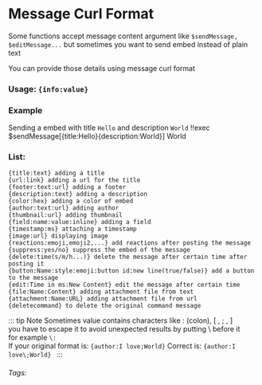 # Message Curl Format
Some functions accept message content argument
like `$sendMessage, $editMessage...`
but sometimes you want to send embed instead of plain text

You can provide those details using message curl format
### Usage: ```{info:value}```

### Example
Sending a embed with title `Hello` and description `World`
<discord-messages>
	<discord-message>
		!!exec $sendMessage[{title:Hello}{description:World}]
	</discord-message>
	<discord-message :bot="true" author="Custom Command" role-color="#0099ff" avatar="https://media.discordapp.net/avatars/725721249652670555/781224f90c3b841ba5b40678e032f74a.webp">
		<discord-embed embedTitle="Hello">
        <discord-embed-description>
            World
        </discord-embed-description>
        </discord-embed>
	</discord-message>
</discord-messages>


### List:
```
{title:text} adding a title
{url:link} adding a url for the title
{footer:text:url} adding a footer
{description:text} adding a description
{color:hex} adding a color of embed
{author:text:url} adding author
{thumbnail:url} adding thumbnail
{field:name:value:inline} adding a field
{timestamp:ms} attaching a timestamp
{image:url} displaying image
{reactions:emoji,emoji2,...} add reactions after posting the message
{suppress:yes/no} suppress the embed of the message
{delete:time(s/m/h...)} delete the message after certain time after posting it
{button:Name:style:emoji:button id:new line(true/false)} add a button to the message
{edit:Time in ms:New Content} edit the message after certain time
{file:Name:Content} adding attachment file from text
{attachment:Name:URL} adding attachment file from url
{deletecommand} to delete the original command message
```

::: tip Note
Sometimes value contains characters like : (colon), [ , ; ,  ]<br>
you have to escape it to avoid unexpected results by putting \ before it<br>
for example `\:`<br>
If your original format is: `{author:I love;World}`
Correct is: `{author:I love\;World} `
:::
###### Tags: <Badge type="tip" text="Message Curl Format" vertical="middle" />